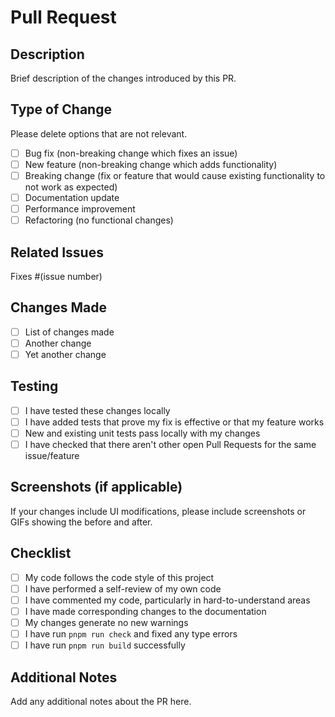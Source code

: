 # Pull Request

## Description

Brief description of the changes introduced by this PR.

## Type of Change

Please delete options that are not relevant.

- [ ] Bug fix (non-breaking change which fixes an issue)
- [ ] New feature (non-breaking change which adds functionality)
- [ ] Breaking change (fix or feature that would cause existing functionality to not work as expected)
- [ ] Documentation update
- [ ] Performance improvement
- [ ] Refactoring (no functional changes)

## Related Issues

Fixes #(issue number)

## Changes Made

- [ ] List of changes made
- [ ] Another change
- [ ] Yet another change

## Testing

- [ ] I have tested these changes locally
- [ ] I have added tests that prove my fix is effective or that my feature works
- [ ] New and existing unit tests pass locally with my changes
- [ ] I have checked that there aren't other open Pull Requests for the same issue/feature

## Screenshots (if applicable)

If your changes include UI modifications, please include screenshots or GIFs showing the before and after.

## Checklist

- [ ] My code follows the code style of this project
- [ ] I have performed a self-review of my own code
- [ ] I have commented my code, particularly in hard-to-understand areas
- [ ] I have made corresponding changes to the documentation
- [ ] My changes generate no new warnings
- [ ] I have run `pnpm run check` and fixed any type errors
- [ ] I have run `pnpm run build` successfully

## Additional Notes

Add any additional notes about the PR here.